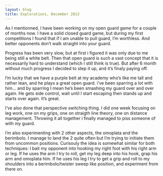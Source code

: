 ```yaml
---
layout: blog
title: Explorations, December 2013
---
```

As I mentionned, I have been working on my open guard game for a couple of months now. I have a solid closed guard game, but during my first competitions I found that if I am unable to pull guard, I’m worthless. And better opponents don’t walk straight into your guard.

Progress has been very slow, but at first i figured it was only due to me being still a white belt. Then that open guard is such a vast concept that it is necessarily hard to understand (which I still think is true). But after 6 month without much progress I decided to step it up, and it’s finaly paying off.

I’m lucky that we have a purple belt at my academy who’s like me tall and rather lean, and he plays a great open guard. i’ve been sparring a lot with him... and by sparring I mean he’s been smashing my guard over and over again. He gets side control, wait until I start escaping then stands up and starts over again. It’s great.

I’ve also done that perspective switching thing. I did one week focusing on leg work, one on my grips, one on straigth line theory, one on distance management. Throwing it all together i finally managed to piss someone of with my guard.

I’m also experimenting with 2 other aspects, the omoplata and the berimbolo. I manage to land the 2 quite often but I’m trying to initiate them from uncommon positions. Curisouly the idea is somewhat similar for both techniques: I bait my opponent into hooking my right foot with his right arm or leg. If he uses the arm I try to roll, get my leg deep into his hook, grap his arm and omoplata him. If he uses his leg I try to get a grip and roll to my shoulders into a berimbolo/twister sweep like position, and experiment from there on.